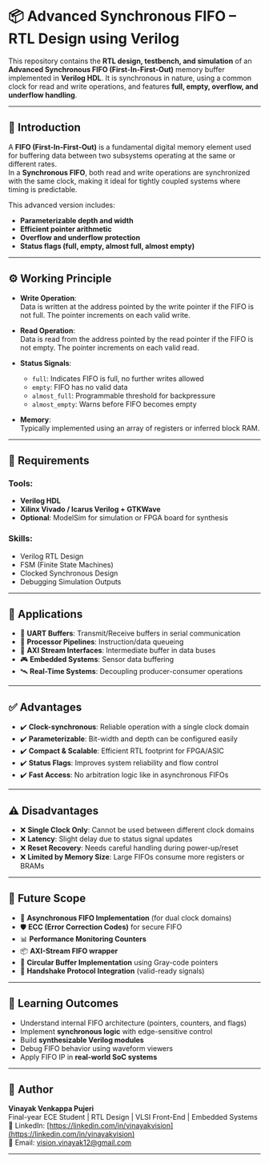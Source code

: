 # 📦 Advanced Synchronous FIFO – RTL Design using Verilog

This repository contains the **RTL design, testbench, and simulation** of an **Advanced Synchronous FIFO (First-In-First-Out)** memory buffer implemented in **Verilog HDL**. It is synchronous in nature, using a common clock for read and write operations, and features **full, empty, overflow, and underflow handling**.

---

## 📘 Introduction

A **FIFO (First-In-First-Out)** is a fundamental digital memory element used for buffering data between two subsystems operating at the same or different rates.  
In a **Synchronous FIFO**, both read and write operations are synchronized with the same clock, making it ideal for tightly coupled systems where timing is predictable.

This advanced version includes:
- **Parameterizable depth and width**
- **Efficient pointer arithmetic**
- **Overflow and underflow protection**
- **Status flags (full, empty, almost full, almost empty)**

---

## ⚙️ Working Principle

- **Write Operation**:  
  Data is written at the address pointed by the write pointer if the FIFO is not full. The pointer increments on each valid write.

- **Read Operation**:  
  Data is read from the address pointed by the read pointer if the FIFO is not empty. The pointer increments on each valid read.

- **Status Signals**:
  - `full`: Indicates FIFO is full, no further writes allowed
  - `empty`: FIFO has no valid data
  - `almost_full`: Programmable threshold for backpressure
  - `almost_empty`: Warns before FIFO becomes empty

- **Memory**:  
  Typically implemented using an array of registers or inferred block RAM.

---

## 🧰 Requirements

### Tools:
- **Verilog HDL**
- **Xilinx Vivado / Icarus Verilog + GTKWave**
- **Optional**: ModelSim for simulation or FPGA board for synthesis

### Skills:
- Verilog RTL Design
- FSM (Finite State Machines)
- Clocked Synchronous Design
- Debugging Simulation Outputs

---

## 🚀 Applications

- 📡 **UART Buffers**: Transmit/Receive buffers in serial communication
- 🧠 **Processor Pipelines**: Instruction/data queueing
- 💽 **AXI Stream Interfaces**: Intermediate buffer in data buses
- 🎮 **Embedded Systems**: Sensor data buffering
- 🛰️ **Real-Time Systems**: Decoupling producer-consumer operations

---

## ✅ Advantages

- ✔️ **Clock-synchronous**: Reliable operation with a single clock domain
- ✔️ **Parameterizable**: Bit-width and depth can be configured easily
- ✔️ **Compact & Scalable**: Efficient RTL footprint for FPGA/ASIC
- ✔️ **Status Flags**: Improves system reliability and flow control
- ✔️ **Fast Access**: No arbitration logic like in asynchronous FIFOs

---

## ⚠️ Disadvantages

- ❌ **Single Clock Only**: Cannot be used between different clock domains
- ❌ **Latency**: Slight delay due to status signal updates
- ❌ **Reset Recovery**: Needs careful handling during power-up/reset
- ❌ **Limited by Memory Size**: Large FIFOs consume more registers or BRAMs

---

## 🌱 Future Scope

- 🔄 **Asynchronous FIFO Implementation** (for dual clock domains)
- 🛡️ **ECC (Error Correction Codes)** for secure FIFO
- 📊 **Performance Monitoring Counters**
- 📦 **AXI-Stream FIFO wrapper**
- 🧮 **Circular Buffer Implementation** using Gray-code pointers
- 🔁 **Handshake Protocol Integration** (valid-ready signals)

---

## 📘 Learning Outcomes

- Understand internal FIFO architecture (pointers, counters, and flags)
- Implement **synchronous logic** with edge-sensitive control
- Build **synthesizable Verilog modules**
- Debug FIFO behavior using waveform viewers
- Apply FIFO IP in **real-world SoC systems**

---

## 👤 Author

**Vinayak Venkappa Pujeri**  
Final-year ECE Student | RTL Design | VLSI Front-End | Embedded Systems  
🔗 LinkedIn: [https://linkedin.com/in/vinayakvision](https://linkedin.com/in/vinayakvision)  
📧 Email: vision.vinayak12@gmail.com

---


